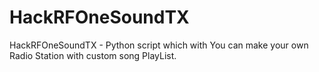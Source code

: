 # HackRFOneSoundTX
HackRFOneSoundTX - Python script which with You can make your own Radio Station with custom song PlayList.
